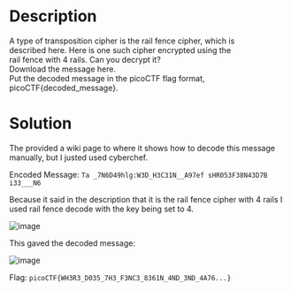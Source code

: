 # Description

A type of transposition cipher is the rail fence cipher, which is <br>
described here. Here is one such cipher encrypted using the <br>
rail fence with 4 rails. Can you decrypt it? <br>
Download the message here. <br>
Put the decoded message in the picoCTF flag format, <br>
picoCTF{decoded_message}.

# Solution

The provided a wiki page to where it shows how to decode this message manually, but I justed used cyberchef.

Encoded Message: ```Ta _7N6D49hlg:W3D_H3C31N__A97ef sHR053F38N43D7B i33___N6```

Because it said in the description that it is the rail fence cipher with 4 rails I used rail fence decode with the key being set to 4.

![image](https://user-images.githubusercontent.com/91398631/236644100-cf656e26-68ee-47c8-90f7-f06e56a5ccd5.png)

This gaved the decoded message:

![image](https://user-images.githubusercontent.com/91398631/236644126-5d46c9c6-43ec-496f-9362-6b657a42ec15.png)

Flag: ```picoCTF{WH3R3_D035_7H3_F3NC3_8361N_4ND_3ND_4A76...}```
